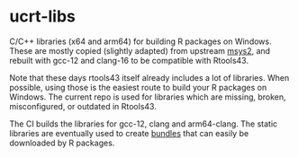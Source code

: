 # ucrt-libs

C/C++ libraries (x64 and arm64) for building R packages on Windows. These are mostly copied (slightly adapted) from upstream [msys2](https://github.com/msys2/MINGW-packages), and rebuilt with gcc-12 and clang-16 to be compatible with Rtools43.

Note that these days rtools43 itself already includes a lot of libraries. When possible, using those is the easiest route to build your R packages on Windows. The current repo is used for libraries which are missing, broken, misconfigured, or outdated in Rtools43.

The CI builds the libraries for gcc-12, clang and arm64-clang. The static libraries are eventually used to create [bundles](https://github.com/r-windows/bundles) that can easily be downloaded by R packages.
